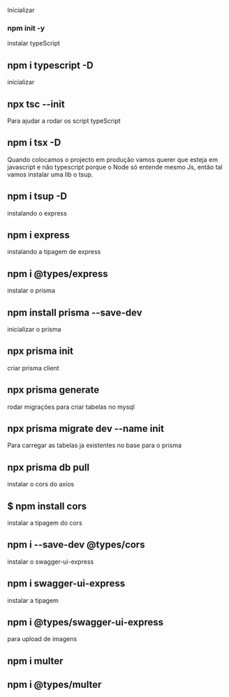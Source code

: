 Inicializar 
### npm init -y

instalar typeScript
## npm i typescript -D

inicializar
## npx tsc --init

Para ajudar a rodar os script typeScript
## npm i tsx -D

Quando colocamos o projecto em produção vamos querer que esteja em javascript e não typescript porque o Node só entende mesmo Js, então tal vamos instalar uma lib o tsup.
## npm i tsup -D

instalando o express
## npm i express

instalando a tipagem de express
## npm i @types/express

instalar o prisma
## npm install prisma --save-dev

inicializar o prisma
## npx prisma init
criar prisma client
## npx prisma generate

rodar migrações para criar tabelas no mysql
## npx prisma migrate dev --name init

Para carregar as tabelas ja existentes no base para o prisma
## npx prisma db pull

instalar o cors do axios
## $ npm install cors


instalar a tipagem do cors
## npm i --save-dev @types/cors

instalar o swagger-ui-express
## npm i swagger-ui-express

instalar a tipagem 
## npm i @types/swagger-ui-express



para upload de imagens
## npm i multer
## npm i @types/multer